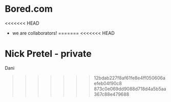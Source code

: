 # Bored.com
<<<<<<< HEAD

- we are collaborators!
=======
<<<<<<< HEAD

Nick Pretel - private
=======
Dani
>>>>>>> 12bdab227f8af61fe8e4ff050606aefeb04f90c8
>>>>>>> 873c0e069dd9088d718d4a5b5aa367c88e479688
